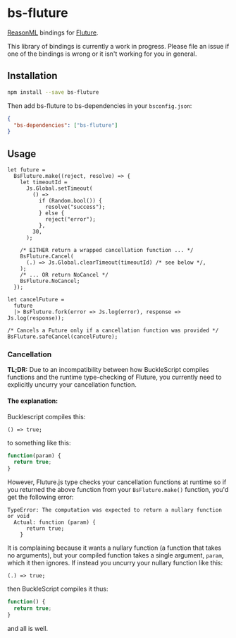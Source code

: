 # bs-fluture

[ReasonML](https://reasonml.github.io/) bindings for [Fluture](https://github.com/fluture-js/Fluture).

This library of bindings is currently a work in progress. Please file an issue if one of the bindings is wrong or it isn't working for you in general.

## Installation

```sh
npm install --save bs-fluture
```

Then add bs-fluture to bs-dependencies in your `bsconfig.json`:

```json
{
  "bs-dependencies": ["bs-fluture"]
}
```

## Usage

```reason
let future =
  BsFluture.make((reject, resolve) => {
    let timeoutId =
      Js.Global.setTimeout(
        () =>
          if (Random.bool()) {
            resolve("success");
          } else {
            reject("error");
          },
        30,
      );

    /* EITHER return a wrapped cancellation function ... */
    BsFluture.Cancel(
      (.) => Js.Global.clearTimeout(timeoutId) /* see below */,
    );
    /* ... OR return NoCancel */
    BsFluture.NoCancel;
  });

let cancelFuture =
  future
  |> BsFluture.fork(error => Js.log(error), response => Js.log(response));

/* Cancels a Future only if a cancellation function was provided */
BsFluture.safeCancel(cancelFuture);
```

### Cancellation

**TL;DR:** Due to an incompatibility between how BuckleScript compiles functions and the runtime type-checking of Fluture, you currently need to explicitly uncurry your cancellation function.

#### The explanation:

Bucklescript compiles this:

```reason
() => true;
```

to something like this:

```js
function(param) {
  return true;
}
```

However, Fluture.js type checks your cancellation functions at runtime so if you returned the above function from your `BsFluture.make()` function, you'd get the following error:

```
TypeError: The computation was expected to return a nullary function or void
  Actual: function (param) {
      return true;
    }
```

It is complaining because it wants a nullary function (a function that takes no arguments), but your compiled function takes a single argument, `param`, which it then ignores. If instead you uncurry your nullary function like this:

```reason
(.) => true;
```

then BuckleScript compiles it thus:

```js
function() {
  return true;
}
```

and all is well.
